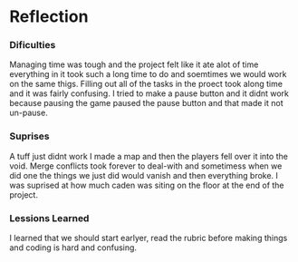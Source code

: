 # Reflection

### Dificulties
Managing time was tough and the project felt like it ate alot of time everything in it took such a long time to do and soemtimes we would work on the same thigs.
Filling out all of the tasks in the proect took along time and it was fairly confusing. I tried to make a pause button and it didnt work because pausing the game paused the pause button and that made it not un-pause. 
### Suprises
A tuff just didnt work I made a map and then the players fell over it into the void. Merge conflicts took forever to deal-with and sometimess when we did one the 
things we just did would vanish and then everything broke. I was suprised at how much caden was siting on the floor at the end of the project. 
### Lessions Learned
I learned that we should start earlyer, read the rubric before making things and coding is hard and confusing.
